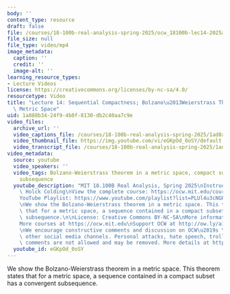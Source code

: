 ```yaml
---
body: ''
content_type: resource
draft: false
file: /courses/18-100b-real-analysis-spring-2025/ocw_18100b-lec14-2025apr08_360p_16_9.mp4
file_size: null
file_type: video/mp4
image_metadata:
  caption: ''
  credit: ''
  image-alt: ''
learning_resource_types:
- Lecture Videos
license: https://creativecommons.org/licenses/by-nc-sa/4.0/
resourcetype: Video
title: "Lecture 14: Sequential Compactness; Bolzano\u2013Weierstrass Theorem in a\
  \ Metric Space"
uid: 1a888b34-24f9-4b0f-8130-db2c40aa7c9e
video_files:
  archive_url: ''
  video_captions_file: /courses/18-100b-real-analysis-spring-2025/1ad8rSwmyqzFsXBzH-lJELdZ29ALLq46b_transcript.webvtt
  video_thumbnail_file: https://img.youtube.com/vi/eGKpOd_0oSY/default.jpg
  video_transcript_file: /courses/18-100b-real-analysis-spring-2025/1ad8rSwmyqzFsXBzH-lJELdZ29ALLq46b_transcript.pdf
video_metadata:
  source: youtube
  video_speakers: ''
  video_tags: Bolzano-Weierstrass theorem in a metric space, compact subset, convergent
    subsequence
  youtube_description: "MIT 18.100B Real Analysis, Spring 2025\nInstructor: Tobias\
    \ Holck Colding\nView the complete course: https://ocw.mit.edu/courses/18-100b-real-analysis-spring-2025/\n\
    YouTube Playlist: https://www.youtube.com/playlist?list=PLUl4u3cNGP62Ie7F_tTAhhXoX5_Cl8meG\n\
    \nWe show the Bolzano-Weierstrass theorem in a metric space. This theorem states\
    \ that for a metric space, a sequence contained in a compact subset has a convergent\
    \ subsequence.\n\nLicense: Creative Commons BY-NC-SA\nMore information at https://ocw.mit.edu/terms\n\
    More courses at https://ocw.mit.edu\nSupport OCW at http://ow.ly/a1If50zVRlQ\n\
    \nWe encourage constructive comments and discussion on OCW\u2019s YouTube and\
    \ other social media channels. Personal attacks, hate speech, trolling, and inappropriate\
    \ comments are not allowed and may be removed. More details at https://ocw.mit.edu/comments.\n"
  youtube_id: eGKpOd_0oSY
---
```

We show the Bolzano-Weierstrass theorem in a metric space. This theorem states that for a metric space, a sequence contained in a compact subset has a convergent subsequence.